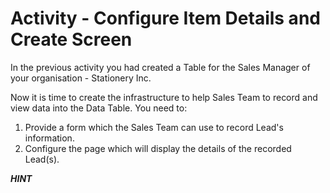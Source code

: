 # Activity - Configure Item Details and Create Screen

In the previous activity you had created a Table for the Sales Manager of your organisation - Stationery Inc.

Now it is time to create the infrastructure to help Sales Team to record and view data into the Data Table. You need to:

1) Provide a form which the Sales Team can use to record Lead's information.
2) Configure the page which will display the details of the recorded Lead(s).

***HINT***

